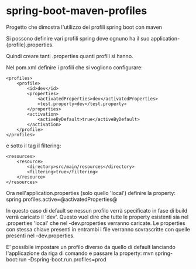 # spring-boot-maven-profiles
Progetto che dimostra l'utilizzo dei profili spring boot con maven

Si possono definire vari profili spring dove ognuno ha il suo application-{profile}.properties.

Quindi creare tanti .properties quanti profili si hanno.

Nel pom.xml definire i profili che si vogliono configurare:
```
<profiles>      	
  	<profile>
    	<id>dev</id>
    	<properties>
    		<activatedProperties>dev</activatedProperties>
    		<test.property>dev</test.property>
		</properties> 
		<activation>
    		<activeByDefault>true</activeByDefault>
		</activation>
  	</profile>
</profiles>
```

e sotto il tag <build> il filtering:
```
<resources>
    <resource>
        <directory>src/main/resources</directory>
        <filtering>true</filtering>
    </resource>
</resources>
```

Ora nell'application.properties (solo quello 'local') definire la property:
spring.profiles.active=@activatedProperties@

In questo caso di default se nessun profilo verrà specificato in fase di build verrà caricato il 'dev'.
Questo vuol dire che tutte le property esistenti sia nel .properties 'local' che nel -dev.properties verranno caricate.
Le properties con stessa chiave presenti in entrambi i file verranno sovrascritte con quelle presenti nel -dev.properties.

E' possibile impostare un profilo diverso da quello di default lanciando l'applicazione da riga di comando e passare la property:
mvn spring-boot:run -Dspring-boot.run.profiles=prod

